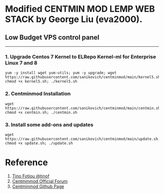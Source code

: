# Modified CENTMIN MOD LEMP WEB STACK by George Liu (eva2000).
## Low Budget VPS control panel
---

### 1. Upgrade Centos 7 Kernel to ELRepo Kernel-ml for Enterprise Linux 7 and 8
```
yum -y install wget yum-utils; yum -y upgrade; wget https://raw.githubusercontent.com/sanikovich/centminmod/main/kernel5.sh; chmod +x kernel5.sh; ./kernel5.sh
```

### 2. Centminmod Installation
```
wget https://raw.githubusercontent.com/sanikovich/centminmod/main/centmin.sh; chmod +x centmin.sh; ./centmin.sh
```

### 3. Install some add-ons and updates
```
wget https://raw.githubusercontent.com/sanikovich/centminmod/main/update.sh; chmod +x update.sh; ./update.sh
```



# Reference
1. [Tino Fotiou @tinof](https://github.com/tinof/centmininit)
1. [Centminmod Official Forum](https://community.centminmod.com/threads/discussion-how-do-you-initially-install-setup-your-centmin-mod-server.14736/page-3)
1. [Centminmod Github Page](https://github.com/centminmod/centminmod/blob/master/centmin.sh)